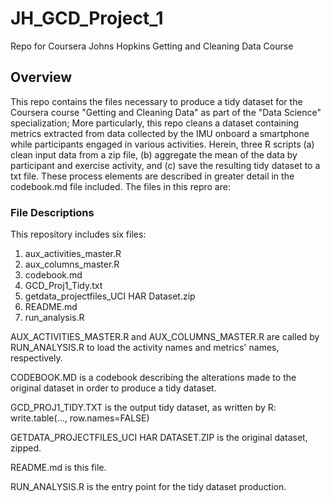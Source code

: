 # JH_GCD_Project_1
Repo for Coursera Johns Hopkins Getting and Cleaning Data Course

##  Overview
This repo contains the files necessary to produce a tidy dataset for the Coursera course "Getting and Cleaning Data" as part of the "Data Science" specialization; More particularly, this repo cleans a dataset containing metrics extracted from data collected by the IMU onboard a smartphone while participants engaged in various activities. Herein, three R scripts (a) clean input data from a zip file, (b) aggregate the mean of the data by participant and exercise activity, and (c) save the resulting tidy dataset to a txt file. These process elements are described in greater detail in the codebook.md file included. The files in this repro are:

###  File Descriptions
This repository includes six files:
1. aux_activities_master.R
2. aux_columns_master.R
3. codebook.md
4. GCD_Proj1_Tidy.txt
5. getdata_projectfiles_UCI HAR Dataset.zip
6. README.md
7. run_analysis.R

AUX_ACTIVITIES_MASTER.R and AUX_COLUMNS_MASTER.R are called by RUN_ANALYSIS.R to load the activity names and metrics' names, respectively.

CODEBOOK.MD is a codebook describing the alterations made to the original dataset in order to produce a tidy dataset.

GCD_PROJ1_TIDY.TXT is the output tidy dataset, as written by R:
    write.table(..., row.names=FALSE)

GETDATA_PROJECTFILES_UCI HAR DATASET.ZIP is the original dataset, zipped.

README.md is this file.

RUN_ANALYSIS.R is the entry point for the tidy dataset production.